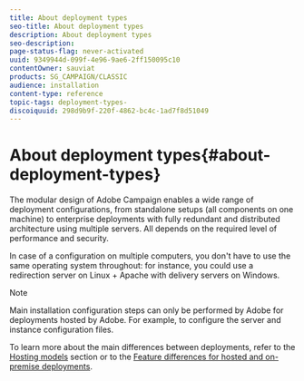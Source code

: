 ```yaml
---
title: About deployment types
seo-title: About deployment types
description: About deployment types
seo-description: 
page-status-flag: never-activated
uuid: 9349944d-099f-4e96-9ae6-2ff150095c10
contentOwner: sauviat
products: SG_CAMPAIGN/CLASSIC
audience: installation
content-type: reference
topic-tags: deployment-types-
discoiquuid: 298d9b9f-220f-4862-bc4c-1ad7f8d51049
---
```


# About deployment types{#about-deployment-types}

The modular design of Adobe Campaign enables a wide range of deployment configurations, from standalone setups (all components on one machine) to enterprise deployments with fully redundant and distributed architecture using multiple servers. All depends on the required level of performance and security.

In case of a configuration on multiple computers, you don't have to use the same operating system throughout: for instance, you could use a redirection server on Linux + Apache with delivery servers on Windows.

>[!NOTE]
>
>Main installation configuration steps can only be performed by
>Adobe for deployments hosted by Adobe. For example, to
>configure the server and instance configuration files.
>
>To learn more about the main differences between deployments, refer to the [Hosting models](../../installation/using/hosting-models.md) section or to the [Feature differences for hosted and on-premise deployments](../../installation/using/capability-matrix.md).

